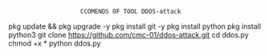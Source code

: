                         CCOMENDS OF TOOL DDOS-attack
                        
pkg update && pkg upgrade -y
pkg install git -y
pkg install python
pkg install python3
git clone https://github.com/cmc-01/ddos-attack.git
cd ddos.py
chmod +x *
python ddos.py
